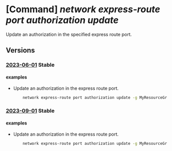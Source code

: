 # [Command] _network express-route port authorization update_

Update an authorization in the specified express route port.

## Versions

### [2023-06-01](/Resources/mgmt-plane/L3N1YnNjcmlwdGlvbnMve30vcmVzb3VyY2Vncm91cHMve30vcHJvdmlkZXJzL21pY3Jvc29mdC5uZXR3b3JrL2V4cHJlc3Nyb3V0ZXBvcnRzL3t9L2F1dGhvcml6YXRpb25zL3t9/2023-06-01.xml) **Stable**

<!-- mgmt-plane /subscriptions/{}/resourcegroups/{}/providers/microsoft.network/expressrouteports/{}/authorizations/{} 2023-06-01 -->

#### examples

- Update an authorization in the express route port.
    ```bash
        network express-route port authorization update -g MyResourceGroup --port-name MyPortName --name MyAuthorizationName
    ```

### [2023-09-01](/Resources/mgmt-plane/L3N1YnNjcmlwdGlvbnMve30vcmVzb3VyY2Vncm91cHMve30vcHJvdmlkZXJzL21pY3Jvc29mdC5uZXR3b3JrL2V4cHJlc3Nyb3V0ZXBvcnRzL3t9L2F1dGhvcml6YXRpb25zL3t9/2023-09-01.xml) **Stable**

<!-- mgmt-plane /subscriptions/{}/resourcegroups/{}/providers/microsoft.network/expressrouteports/{}/authorizations/{} 2023-09-01 -->

#### examples

- Update an authorization in the express route port.
    ```bash
        network express-route port authorization update -g MyResourceGroup --port-name MyPortName --name MyAuthorizationName
    ```
